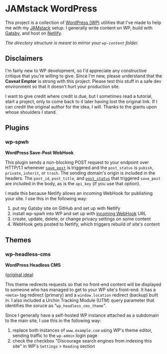# JAMstack WordPress

This project is a collection of [WordPress (WP)](https://codex.wordpress.org) utilities that I've made to help me with my [JAMstack](https://jamstack.org) setup. I generally write content on WP, build with [Gatsby](https://www.gatsbyjs.org), and host on [Netlify](https://www.netlify.com).

*The directory structure is meant to mirror your `wp-content` folder.*

## Disclaimers

I'm fairly new to WP development, so I'd appreciate any constructive critique that you're willing to give. Since I'm new, please understand that the **Caveat Emptor** is strong with this project. Please test this stuff in a safe dev environment so that it doesn't hurt your production site.

I want to give credit where credit is due, but I sometimes read a tutorial, start a project, only to come back to it later having lost the original link. If I can credit the original author for the idea, I will. Thanks to the giants upon whose shoulders I stand.

## Plugins

### wp-spwh

**WordPress Save-Post WebHook**

This plugin sends a non-blocking POST request to your endpoint over HTTP/1.1 whenever [`save_post`](https://codex.wordpress.org/Plugin_API/Action_Reference/save_post) is triggered and the `post_status` is `pubish`, `private`, `inherit`, or `trash`. The sending domain's origin is included in the headers. The `post_id`, `post_title`, and [`post_status`](https://codex.wordpress.org/Function_Reference/get_post_status) that triggered `save_post` are included in the body, as is the `api_key` (if you use that option).

I made this because Netlify allows an incoming WebHook for publishing your site. I use this in the following way:

1. put my Gatsby site on GitHub and set up with Netlify
2. install wp-spwh into WP and set up with [incoming WebHook](https://www.netlify.com/docs/webhooks/) URL
3. create, update, delete, or change privacy settings on some content
4. WebHook gets posted to Netlify, which triggers rebuild of site's content

## Themes

### wp-headless-cms

**WordPress Headless CMS**

([original idea](https://blog.daftcode.pl/wordpress-as-a-headless-cms-b4144c626695))

This theme redirects requests so that no front-end content will be displayed to someone who has managed to get to your WP site's front-end. It has a `<meta>` tag redirect (primary) and a `window.location` redirect (backup) built in. I also included a Urchin Tracking Module (UTM) query parameter that identifies the soruce as "`wp_headless_cms_theme`".

Since I generally have a self-hosted WP instance attached as a subdomain to the main site, I use this in the following way:

1. replace both instances of `www.example.com` using WP's theme editor, sending traffic to the `wp-admin` login page
2. check the checkbox "Discourage search engines from indexing this site" in WP's `Settings` > `Reading` section

